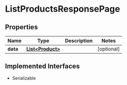 

# ListProductsResponsePage


## Properties

| Name | Type | Description | Notes |
|------------ | ------------- | ------------- | -------------|
|**data** | [**List&lt;Product&gt;**](Product.md) |  |  [optional] |


## Implemented Interfaces

* Serializable


